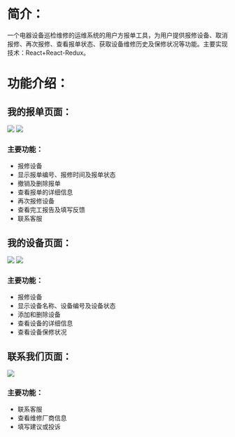 # 简介：
一个电器设备巡检维修的运维系统的用户方报单工具，为用户提供报修设备、取消报修、再次报修、查看报单状态、获取设备维修历史及保修状况等功能。主要实现技术：React+React-Redux。

# 功能介绍：
## 我的报单页面：
![](https://github.com/shencss/ReactDemo/raw/master/report-react/src/drawable/Bill.png)
![](https://github.com/shencss/ReactDemo/raw/master/report-react/src/drawable/BillDetail.png)
### 主要功能：
* 报修设备
* 显示报单编号、报修时间及报单状态
* 撤销及删除报单
* 查看报单的详细信息
* 再次报修设备
* 查看完工报告及填写反馈
* 联系客服

## 我的设备页面：
![](https://github.com/shencss/ReactDemo/raw/master/report-react/src/drawable/Device.png)
![](https://github.com/shencss/ReactDemo/raw/master/report-react/src/drawable/DeviceDetail.png)
### 主要功能：
* 报修设备
* 显示设备名称、设备编号及设备状态
* 添加和删除设备
* 查看设备的详细信息
* 查看设备保修状况

## 联系我们页面：
![](https://github.com/shencss/ReactDemo/raw/master/report-react/src/drawable/Contact.png)
### 主要功能：
* 联系客服
* 查看维修厂商信息
* 填写建议或投诉
 
